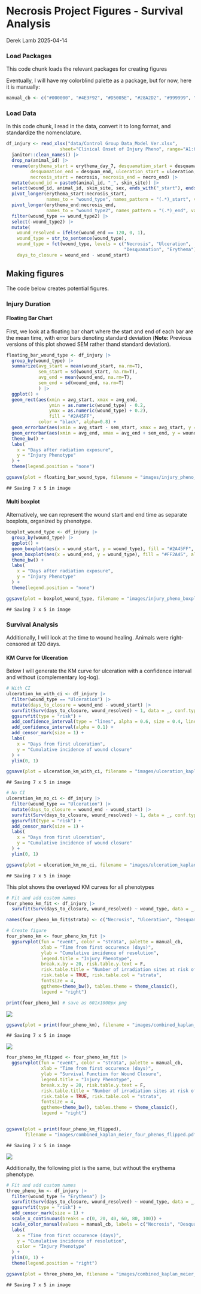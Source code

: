 Necrosis Project Figures - Survival Analysis
================
Derek Lamb
2025-04-14

### Load Packages

This code chunk loads the relevant packages for creating figures

Eventually, I will have my colorblind palette as a package, but for now,
here it is manually:

``` r
manual_cb <- c("#000000", "#4E3F92", "#D5005E", "#28A2D2", "#999999", "#009B77", "#CC49A7",   "#00739E", "#862AAF", "#666666")
```

### Load Data

In this code chunk, I read in the data, convert it to long format, and
standardize the nomenclature.

``` r
df_injury <- read_xlsx("data/Control Group Data_Model Ver.xlsx",
                    sheet="Clinical Onset of Injury Pheno", range="A1:K36") |> 
  janitor::clean_names() |> 
  drop_na(animal_id) |> 
  rename(erythema_start = erythema_day_7, desquamation_start = desquamation, 
         desquamation_end = desquam_end, ulceration_start = ulceration, ulceration_end = ulc_end,
         necrosis_start = necrosis, necrosis_end = necro_end) |> 
  mutate(wound_id = paste0(animal_id, "_", skin_site)) |> 
  select(wound_id, animal_id, skin_site, sex, ends_with("_start"), ends_with("_end")) |> 
  pivot_longer(erythema_start:necrosis_start,
               names_to = "wound_type", names_pattern = "(.*)_start", values_to = "wound_start") |> 
  pivot_longer(erythema_end:necrosis_end,
               names_to = "wound_type2", names_pattern = "(.*)_end", values_to = "wound_end") |> 
  filter(wound_type == wound_type2) |> 
  select(-wound_type2) |> 
  mutate(
    wound_resolved = ifelse(wound_end == 120, 0, 1),
    wound_type = str_to_sentence(wound_type),
    wound_type = fct(wound_type, levels = c("Necrosis", "Ulceration", 
                                            "Desquamation", "Erythema")),
    days_to_closure = wound_end - wound_start)
```

## Making figures

The code below creates potential figures.

### Injury Duration

#### Floating Bar Chart

First, we look at a floating bar chart where the start and end of each
bar are the mean time, with error bars denoting standard deviation
(**Note:** Previous versions of this plot showed SEM rather thand
standard deviation).

``` r
floating_bar_wound_type <- df_injury |> 
  group_by(wound_type) |> 
  summarize(avg_start = mean(wound_start, na.rm=T), 
            sem_start = sd(wound_start, na.rm=T),
            avg_end = mean(wound_end, na.rm=T),
            sem_end = sd(wound_end, na.rm=T)
            ) |> 
  ggplot() +
  geom_rect(aes(xmin = avg_start, xmax = avg_end, 
                ymin = as.numeric(wound_type) - 0.2, 
                ymax = as.numeric(wound_type) + 0.2),
                fill = "#2A45FF", 
            color = "black", alpha=0.8) +
  geom_errorbar(aes(xmin = avg_start - sem_start, xmax = avg_start, y = wound_type), width = 0.2)+
  geom_errorbar(aes(xmin = avg_end, xmax = avg_end + sem_end, y = wound_type), width = 0.2) +
  theme_bw() +
  labs(
    x = "Days after radiation exposure",
    y = "Injury Phenotype"
  ) +
  theme(legend.position = "none")

ggsave(plot = floating_bar_wound_type, filename = "images/injury_pheno_floating_bar_start_and_end.png")
```

    ## Saving 7 x 5 in image

#### Multi boxplot

Alternatively, we can represent the wound start and end time as separate
boxplots, organized by phenotype.

``` r
boxplot_wound_type <- df_injury |> 
  group_by(wound_type) |> 
  ggplot() +
  geom_boxplot(aes(x = wound_start, y = wound_type), fill = "#2A45FF", alpha = 0.8) +
  geom_boxplot(aes(x = wound_end, y = wound_type), fill = "#FF2A45", alpha = 0.8) +
  theme_bw() +
  labs(
    x = "Days after radiation exposure",
    y = "Injury Phenotype"
  ) +
  theme(legend.position = "none") 

ggsave(plot = boxplot_wound_type, filename = "images/injury_pheno_boxplot_start_and_end.png")
```

    ## Saving 7 x 5 in image

### Survival Analysis

Additionally, I will look at the time to wound healing. Animals were
right-censored at 120 days.

#### KM Curve for Ulceration

Below I will generate the KM curve for ulceration with a confidence
interval and without (complementary log-log).

``` r
# With CI
ulceration_km_with_ci <- df_injury |> 
  filter(wound_type == "Ulceration") |> 
  mutate(days_to_closure = wound_end - wound_start) |> 
  survfit(Surv(days_to_closure, wound_resolved) ~ 1, data = _, conf.type = "log-log") |> 
  ggsurvfit(type = "risk") +
  add_confidence_interval(type = "lines", alpha = 0.6, size = 0.4, linetype = "dashed") +
  add_confidence_interval(alpha = 0.1) + 
  add_censor_mark(size = 1) +
  labs(
    x = "Days from first ulceration",
    y = "Cumulative incidence of wound closure"
  ) +
  ylim(0, 1)

ggsave(plot = ulceration_km_with_ci, filename = "images/ulceration_kaplan_meier_with_ci.png")
```

    ## Saving 7 x 5 in image

``` r
# No CI
ulceration_km_no_ci <- df_injury |> 
  filter(wound_type == "Ulceration") |> 
  mutate(days_to_closure = wound_end - wound_start) |> 
  survfit(Surv(days_to_closure, wound_resolved) ~ 1, data = _, conf.type = "log-log") |> 
  ggsurvfit(type = "risk") +
  add_censor_mark(size = 1) +
  labs(
    x = "Days from first ulceration",
    y = "Cumulative incidence of wound closure"
  ) +
  ylim(0, 1)

ggsave(plot = ulceration_km_no_ci, filename = "images/ulceration_kaplan_meier_no_ci.png")
```

    ## Saving 7 x 5 in image

This plot shows the overlayed KM curves for all phenotypes

``` r
# Fit and add custom names
four_pheno_km_fit <- df_injury |> 
  survfit(Surv(days_to_closure, wound_resolved) ~ wound_type, data = _, conf.type = "log-log") 

names(four_pheno_km_fit$strata) <- c("Necrosis", "Ulceration", "Desquamation", "Erythema")

# Create figure
four_pheno_km <- four_pheno_km_fit |> 
  ggsurvplot(fun = "event", color = "strata", palette = manual_cb,
             xlab = "Time from first occurence (days)",
             ylab = "Cumulative incidence of resolution",
             legend.title = "Injury Phenotype",
             break.x.by = 20, risk.table.y.text = F,
             risk.table.title = "Number of irradiation sites at risk of event",
             risk.table = TRUE, risk.table.col = "strata", 
             fontsize = 4,
             ggtheme=theme_bw(), tables.theme = theme_classic(), 
             legend = "right") 

print(four_pheno_km) # save as 601x1000px png 
```

![](umb_cri_model_survival_analysis_figures_files/figure-gfm/all%20four%20phenotypes-1.png)<!-- -->

``` r
ggsave(plot = print(four_pheno_km), filename = "images/combined_kaplan_meier_four_phenos.pdf")
```

    ## Saving 7 x 5 in image

![](umb_cri_model_survival_analysis_figures_files/figure-gfm/all%20four%20phenotypes-2.png)<!-- -->

``` r
four_pheno_km_flipped <- four_pheno_km_fit |> 
  ggsurvplot(fun = "event", color = "strata", palette = manual_cb,
             xlab = "Time from first occurence (days)",
             ylab = "Survival Function for Wound Closure",
             legend.title = "Injury Phenotype",
             break.x.by = 20, risk.table.y.text = F,
             risk.table.title = "Number of irradiation sites at risk of event",
             risk.table = TRUE, risk.table.col = "strata", 
             fontsize = 4,
             ggtheme=theme_bw(), tables.theme = theme_classic(), 
             legend = "right") 


ggsave(plot = print(four_pheno_km_flipped), 
       filename = "images/combined_kaplan_meier_four_phenos_flipped.pdf")
```

    ## Saving 7 x 5 in image

![](umb_cri_model_survival_analysis_figures_files/figure-gfm/all%20four%20phenotypes-3.png)<!-- -->

Additionally, the following plot is the same, but without the erythema
phenotype.

``` r
# Fit and add custom names
three_pheno_km <- df_injury |> 
  filter(wound_type != "Erythema") |> 
  survfit(Surv(days_to_closure, wound_resolved) ~ wound_type, data = _, conf.type = "log-log") |> 
  ggsurvfit(type = "risk") +
  add_censor_mark(size = 1) +
  scale_x_continuous(breaks = c(0, 20, 40, 60, 80, 100)) +
  scale_color_manual(values = manual_cb, labels = c("Necrosis", "Desquamation", "Ulceration")) +
  labs(
    x = "Time from first occurence (days)",
    y = "Cumulative incidence of resolution",
    color = "Injury Phenotype"
  ) +
  ylim(0, 1) +
  theme(legend.position = "right")

ggsave(plot = three_pheno_km, filename = "images/combined_kaplan_meier_three_phenos.png")
```

    ## Saving 7 x 5 in image

<!-- Oops. Doesn't look like you can actually consider all wound sites independently. -->
